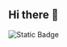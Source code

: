 ## Hi there 👋

![Static Badge](https://img.shields.io/badge/Oracle-Database-brightgreen?logo=oracle)
